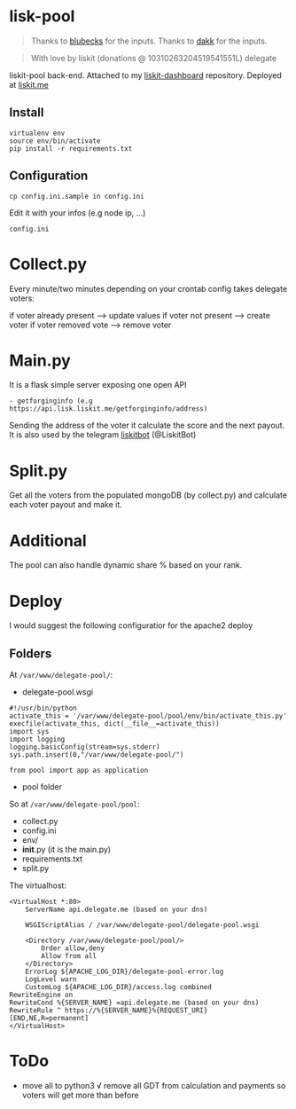 # lisk-pool

> Thanks to [blubecks](https://github.com/blubecks) for the inputs.
> Thanks to [dakk](https://github.com/dakk) for the inputs. 

> With love by liskit (donations @ 10310263204519541551L) delegate

liskit-pool back-end. Attached to my [liskit-dashboard](https://github.com/andreafspeziale/liskit-dashboard) repository. Deployed at [liskit.me](https://liskit.me)

## Install 

    virtualenv env
    source env/bin/activate
    pip install -r requirements.txt

## Configuration

    cp config.ini.sample in config.ini

Edit it with your infos (e.g node ip, ...)
 
    config.ini

# Collect.py
Every minute/two minutes depending on your crontab config takes delegate voters:

if voter already present --> update values
if voter not present --> create voter
if voter removed vote --> remove voter

# Main.py
It is a flask simple server exposing one open API 

    - getforginginfo (e.g https://api.lisk.liskit.me/getforginginfo/address)
    
Sending the address of the voter it calculate the score and the next payout.
It is also used by the telegram [liskitbot](https://github.com/andreafspeziale/liskitbot) (@LiskitBot)

# Split.py
Get all the voters from the populated mongoDB (by collect.py) and calculate each voter payout and make it.

# Additional
The pool can also handle dynamic share % based on your rank.

# Deploy 
I would suggest the following configuratior for the apache2 deploy

## Folders
At `/var/www/delegate-pool/`:

- delegate-pool.wsgi

```
#!/usr/bin/python
activate_this = '/var/www/delegate-pool/pool/env/bin/activate_this.py'
execfile(activate_this, dict(__file__=activate_this))
import sys
import logging
logging.basicConfig(stream=sys.stderr)
sys.path.insert(0,"/var/www/delegate-pool/")

from pool import app as application
```

- pool folder

So at `/var/www/delegate-pool/pool`:

- collect.py
- config.ini
- env/
- __init__.py (it is the main.py)
- requirements.txt
- split.py

The virtualhost:

```
<VirtualHost *:80>
    ServerName api.delegate.me (based on your dns)

    WSGIScriptAlias / /var/www/delegate-pool/delegate-pool.wsgi

    <Directory /var/www/delegate-pool/pool/>
        Order allow,deny
        Allow from all
    </Directory>
    ErrorLog ${APACHE_LOG_DIR}/delegate-pool-error.log
    LogLevel warn
    CustomLog ${APACHE_LOG_DIR}/access.log combined
RewriteEngine on
RewriteCond %{SERVER_NAME} =api.delegate.me (based on your dns)
RewriteRule ^ https://%{SERVER_NAME}%{REQUEST_URI} [END,NE,R=permanent]
</VirtualHost>
```

# ToDo

- move all to python3
√ remove all GDT from calculation and payments so voters will get more than before
